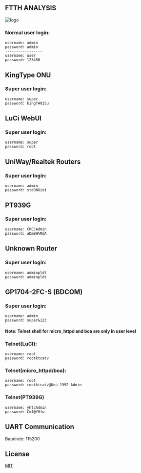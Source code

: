 ## FTTH ANALYSIS
![logo](https://encrypted-tbn0.gstatic.com/images?q=tbn:ANd9GcSawdJZAuoGAkPTX1GkFDYHiKeMA1zrK-7KDw&usqp=CAU)
### Normal user login: 
```
username: admin
password: admin
-----------------
username: user
password: 123456
```
## KingType ONU
### Super user login:
```
username: super
password: kingT#92Su
```
## LuCi WebUI
### Super user login:
```
username: super
password: root
```
## UniWay/Realtek Routers 
### Super user login:
```
username: admin
password: stdONUioi
```
## PT939G
### Super user login:
```
username: CMCCAdmin
password: aDm8H%MdA
```
## Unknown Router
### Super user login:
```
username: adminpldt
password: adminpldt
```
## GP1704-2FC-S (BDCOM)
### Super user login:
```
username: admin
password: super&123
```
#### Note: Telnet shell for micro_httpd and boa are only in user level
### Telnet(LuCI):
```
username: root
password: rootktcatv
```
### Telnet(micro_httpd/boa):
```
username: root
password: rootktcatv@Onu_1992-Admin
```
### Telnet(PT939G)
```
username: yhtcAdmin
password: Cm1@YHfw
```
## UART Communication
Baudrate: 115200

## License
[MIT](https://choosealicense.com/licenses/mit/)
